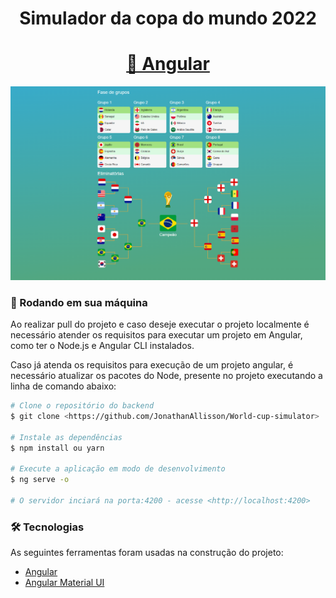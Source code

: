 <h1 align="center">Simulador da copa do mundo 2022</h1>
<h1 align="center">
  <a href="https://angular.io/">🔗 Angular</a>
</h1>

<div align="center">
  <img src="./github/WorldCupSimulator.png">
</div>

### 🎲 Rodando em sua máquina

Ao realizar pull do projeto e caso deseje executar o projeto localmente é necessário atender os requisitos para executar um projeto em Angular, como ter o Node.js e Angular CLI instalados.

Caso já atenda os requisitos para execução de um projeto angular, é necessário atualizar os pacotes do Node, presente no projeto executando a linha de comando abaixo:

```bash
# Clone o repositório do backend
$ git clone <https://github.com/JonathanAllisson/World-cup-simulator>

# Instale as dependências
$ npm install ou yarn

# Execute a aplicação em modo de desenvolvimento
$ ng serve -o

# O servidor inciará na porta:4200 - acesse <http://localhost:4200>

```

### 🛠 Tecnologias

As seguintes ferramentas foram usadas na construção do projeto:

- [Angular](https://angular.io/)
- [Angular Material UI](https://material.angular.io/)
